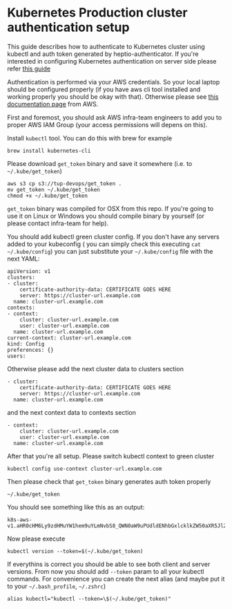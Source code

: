 # Kubernetes Production cluster authentication setup

This guide describes how to authenticate to Kubernetes cluster using kubectl and auth token generated by heptio-authenticator. If you're interested in configuring Kubernetes authentication on server side please refer [this guide](server-setup.md)

Authentication is performed via your AWS credentials. So your local laptop should be configured properly (if you have aws cli tool installed and working properly you should be okay with that). Otherwise please see [this documentation page](https://docs.aws.amazon.com/cli/latest/userguide/cli-chap-getting-started.html) from AWS.

First and foremost, you should ask AWS infra-team engineers to add you to proper AWS IAM Group (your access permissions will depens on this).

Install  `kubectl` tool. You can do this with brew for example

```
brew install kubernetes-cli
```

Please download `get_token` binary and save it somewhere (i.e. to `~/.kube/get_token`)

```
aws s3 cp s3://tup-devops/get_token .
mv get_token ~/.kube/get_token
chmod +x ~/.kube/get_token
```

`get_token` binary was compiled for OSX from this repo. If you're going to use it on Linux or Windows you should compile binary by yourself (or please contact infra-team for help).

You should add kubectl green cluster config. If you don't have any servers added to your kubeconfig ( you can simply check this executing `cat ~/.kube/config`) you can just substitute your `~/.kube/config` file with the next YAML:

```
apiVersion: v1
clusters:
- cluster:
    certificate-authority-data: CERTIFICATE GOES HERE
    server: https://cluster-url.example.com
  name: cluster-url.example.com
contexts:
- context:
    cluster: cluster-url.example.com
    user: cluster-url.example.com
  name: cluster-url.example.com
current-context: cluster-url.example.com
kind: Config
preferences: {}
users:
```

Otherwise please add the next cluster data to clusters section

```
- cluster:
    certificate-authority-data: CERTIFICATE GOES HERE
    server: https://cluster-url.example.com
  name: cluster-url.example.com
```

and the next context data to contexts section

```
- context:
    cluster: cluster-url.example.com
    user: cluster-url.example.com
  name: cluster-url.example.com
```

After that you're all setup. Please switch kubectl context to green cluster

```
kubectl config use-context cluster-url.example.com
```

Then please check that `get_token` binary generates auth token properly

```
~/.kube/get_token
```

You should see something like this as an output:
```
k8s-aws-v1.aHR0cHM6Ly9zdHMuYW1hem9uYLmNvbS8_QWN0aW9uPUdldENhbGxlcklkZW50aXR5JlZlcnNpb249MjAxMxNSZYLUFtei1BbGdvcml0aG09QVdTNC1ITUFDLVNIQTI1NiZYLUFtei1DcmVkZW50aWFsPUUFKNjYyNDJFM0lXMjVBRkZBJTxODAzMjIlMkZ1cy1lYXN0LTElMkZzMlMkZhd3M0X3JlcXVlc3QmWC1BbXotRGF0ZT0yMDE4MlQwODI1NDdaJlgtQW16LUV4cGlyZXM9NjAmWC1BbXotU2VjdXJpdHktVG9rZW49RlFvRFlYZHpFQklhREtFM1k3
```

Now please execute

```kubectl version --token=$(~/.kube/get_token)```

If everythins is correct you should be able to see both client and server versions. From now you should add `--token` param to all your kubectl commands. For convenience you can create the next alias (and maybe put it to your `~/.bash_profile`, `~/.zshrc`)

`alias kubectl="kubectl --token=\$(~/.kube/get_token)"`
